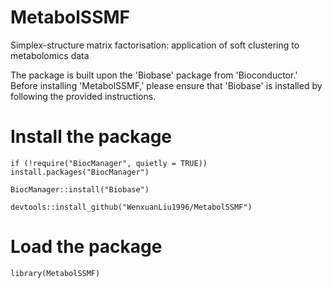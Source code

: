 # MetabolSSMF

Simplex-structure matrix factorisation: application of soft clustering to metabolomics data

The package is built upon the 'Biobase' package from 'Bioconductor.' Before installing 'MetabolSSMF,' please ensure that 'Biobase' is installed by following the provided instructions.

# Install the package

```{r}
if (!require("BiocManager", quietly = TRUE)) install.packages("BiocManager")

BiocManager::install("Biobase")

devtools::install_github("WenxuanLiu1996/MetabolSSMF")
```

# Load the package

```{r}
library(MetabolSSMF)
```

